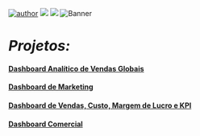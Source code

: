 [![author](https://img.shields.io/badge/Gabriel-author-blue)](https://www.linkedin.com/in/gabriel-martins999/) [![](https://img.shields.io/badge/Power_BI-yellow.svg)](https://powerbi.microsoft.com/pt-br/) [![](https://img.shields.io/badge/Tableau-blue.svg)](https://www.tableau.com/pt-br)
![Banner](https://github.com/GabrielMartinsz/Data-Dashboards/assets/85375993/227dfafd-9002-41a7-8f1b-c1757cb1b72b)

# *Projetos:*

####  [Dashboard Analítico de Vendas Globais](https://app.powerbi.com/view?r=eyJrIjoiMjM1MTdiNTAtZjIzZS00ZTExLThmYzUtMzdmOGU4NThiNmRmIiwidCI6ImI1YWY2MmNlLWNmMWQtNDBiOC1hZGQwLTY2YWYxOWU0ZDhkMyJ9)
####  [Dashboard de Marketing](https://app.powerbi.com/view?r=eyJrIjoiZDBjNWZkMzgtNjk3OS00ODVlLTgyOTAtM2E1Zjk1OWUzYWVjIiwidCI6ImI1YWY2MmNlLWNmMWQtNDBiOC1hZGQwLTY2YWYxOWU0ZDhkMyJ9&pageName=ReportSection)
####  [Dashboard de Vendas, Custo, Margem de Lucro e KPI](https://app.powerbi.com/view?r=eyJrIjoiZGZhNjUwY2UtOWFlZC00YmE2LWE1OTktOWIwM2U0MTM2ZTFhIiwidCI6ImI1YWY2MmNlLWNmMWQtNDBiOC1hZGQwLTY2YWYxOWU0ZDhkMyJ9)
####  [Dashboard Comercial](https://app.powerbi.com/view?r=eyJrIjoiNTJlOGViYzktMzgzMi00MGFhLWE3ZjAtMDI2YjhhY2VhNzEyIiwidCI6ImI1YWY2MmNlLWNmMWQtNDBiOC1hZGQwLTY2YWYxOWU0ZDhkMyJ9&pageName=ReportSection83e10def3fc1174cf4c8)



